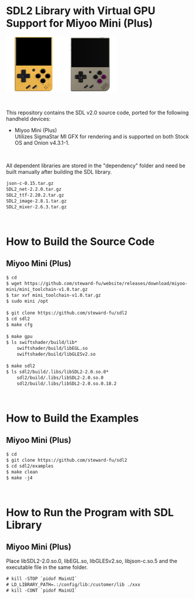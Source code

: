 # SDL2 Library with Virtual GPU Support for Miyoo Mini (Plus)
![image](images/miyoo-mini.jpg) ![image](images/miyoo-mini-plus.jpg)

&nbsp;

This repository contains the SDL v2.0 source code, ported for the following handheld devices:  
- Miyoo Mini (Plus)  
  Utilizes SigmaStar MI GFX for rendering and is supported on both Stock OS and Onion v4.3.1-1.

&nbsp;

All dependent libraries are stored in the "dependency" folder and need be built manually after building the SDL library.
```
json-c-0.15.tar.gz
SDL2_net-2.2.0.tar.gz
SDL2_ttf-2.20.2.tar.gz
SDL2_image-2.8.1.tar.gz
SDL2_mixer-2.6.3.tar.gz
```

&nbsp;

# How to Build the Source Code
## Miyoo Mini (Plus)
```
$ cd
$ wget https://github.com/steward-fu/website/releases/download/miyoo-mini/mini_toolchain-v1.0.tar.gz
$ tar xvf mini_toolchain-v1.0.tar.gz
$ sudo mini /opt

$ git clone https://github.com/steward-fu/sdl2
$ cd sdl2
$ make cfg

$ make gpu
$ ls swiftshader/build/lib*
    swiftshader/build/libEGL.so
    swiftshader/build/libGLESv2.so

$ make sdl2
$ ls sdl2/build/.libs/libSDL2-2.0.so.0*
    sdl2/build/.libs/libSDL2-2.0.so.0
    sdl2/build/.libs/libSDL2-2.0.so.0.18.2
```

&nbsp;

# How to Build the Examples
## Miyoo Mini (Plus)
```
$ cd
$ git clone https://github.com/steward-fu/sdl2
$ cd sdl2/examples
$ make clean
$ make -j4
```

&nbsp;

# How to Run the Program with SDL Library
## Miyoo Mini (Plus)
Place libSDL2-2.0.so.0, libEGL.so, libGLESv2.so, libjson-c.so.5 and the executable file in the same folder.
```
# kill -STOP `pidof MainUI`
# LD_LIBRARY_PATH=.:/config/lib:/customer/lib ./xxx
# kill -CONT `pidof MainUI`
```
